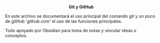 **<p style="text-align:center;"> Git y GitHub </p>**
En este archivo se documentará el uso principal del comando git y un poco de gitHub 'github.com' el uso de las funciones principales.

Todo apoyado por Obsidian para toma de notas y vincular ideas o conceptos.